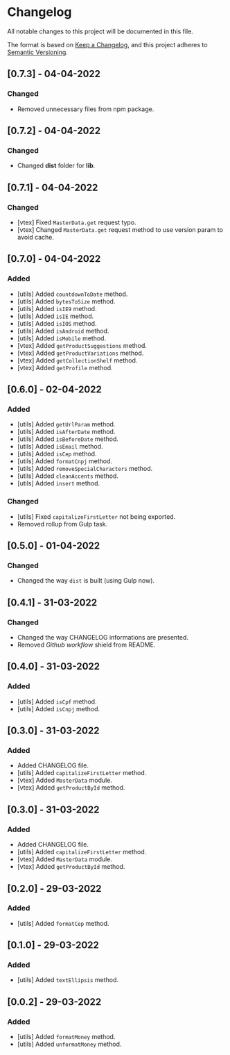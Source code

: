 # Changelog

All notable changes to this project will be documented in this file.

The format is based on [Keep a Changelog](https://keepachangelog.com/en/1.0.0/),
and this project adheres to [Semantic Versioning](https://semver.org/spec/v2.0.0.html).

## [0.7.3] - 04-04-2022

### Changed

- Removed unnecessary files from npm package.


## [0.7.2] - 04-04-2022

### Changed

- Changed **dist** folder for **lib**.


## [0.7.1] - 04-04-2022

### Changed

- [vtex] Fixed `MasterData.get` request typo.
- [vtex] Changed `MasterData.get` request method to use version param to avoid cache.

## [0.7.0] - 04-04-2022

### Added

- [utils] Added `countdownToDate` method.
- [utils] Added `bytesToSize` method.
- [utils] Added `isIE9` method.
- [utils] Added `isIE` method.
- [utils] Added `isIOS` method.
- [utils] Added `isAndroid` method.
- [utils] Added `isMobile` method.
- [vtex] Added `getProductSuggestions` method.
- [vtex] Added `getProductVariations` method.
- [vtex] Added `getCollectionShelf` method.
- [vtex] Added `getProfile` method.

## [0.6.0] - 02-04-2022

### Added

- [utils] Added `getUrlParam` method.
- [utils] Added `isAfterDate` method.
- [utils] Added `isBeforeDate` method.
- [utils] Added `isEmail` method.
- [utils] Added `isCep` method.
- [utils] Added `formatCnpj` method.
- [utils] Added `removeSpecialCharacters` method.
- [utils] Added `cleanAccents` method.
- [utils] Added `insert` method.

### Changed

- [utils] Fixed `capitalizeFirstLetter` not being exported.
- Removed rollup from Gulp task.

## [0.5.0] - 01-04-2022

### Changed

- Changed the way `dist` is built (using Gulp now).

## [0.4.1] - 31-03-2022

### Changed

- Changed the way CHANGELOG informations are presented.
- Removed *Github workflow* shield from README.

## [0.4.0] - 31-03-2022

### Added

- [utils] Added `isCpf` method.
- [utils] Added `isCnpj` method.

## [0.3.0] - 31-03-2022

### Added

- Added CHANGELOG file.
- [utils] Added `capitalizeFirstLetter` method.
- [vtex] Added `MasterData` module.
- [vtex] Added `getProductById` method.

## [0.3.0] - 31-03-2022

### Added

- Added CHANGELOG file.
- [utils] Added `capitalizeFirstLetter` method.
- [vtex] Added `MasterData` module.
- [vtex] Added `getProductById` method.

## [0.2.0] - 29-03-2022

### Added

- [utils] Added `formatCep` method.

## [0.1.0] - 29-03-2022

### Added

- [utils] Added `textEllipsis` method.

## [0.0.2] - 29-03-2022

### Added

- [utils] Added `formatMoney` method.
- [utils] Added `unformatMoney` method.
